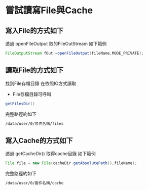 # 嘗試讀寫File與Cache

## 寫入File的方式如下
透過 openFIleOutput 取的FileOutStream 如下範例
```java
FileOutputStream fOut =openFileOutput(fileName,MODE_PRIVATE);
```
## 讀取File的方式如下
找到File存檔目錄 在依照IO方式讀取 
* File存檔目錄可呼叫
```java
getFilesDir()
```
完整路徑約如下
```txt
/data/user/0/套件名稱/files
```
## 寫入Cache的方式如下
透過 getCacheDir() 取得cache目錄 如下範例
```java
File file = new File(cacheDir.getAbsolutePath(),fileName);
```
完整路徑約如下
```txt
/data/user/0/套件名稱/cache
```
